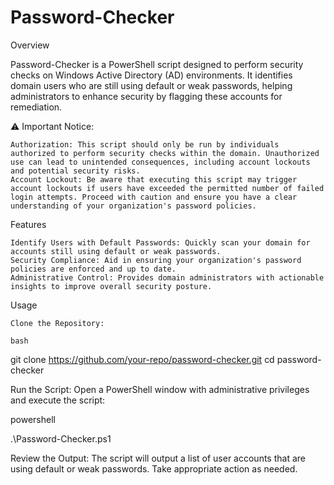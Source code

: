 # Password-Checker
Overview

Password-Checker is a PowerShell script designed to perform security checks on Windows Active Directory (AD) environments. It identifies domain users who are still using default or weak passwords, helping administrators to enhance security by flagging these accounts for remediation.

⚠️ Important Notice:

    Authorization: This script should only be run by individuals authorized to perform security checks within the domain. Unauthorized use can lead to unintended consequences, including account lockouts and potential security risks.
    Account Lockout: Be aware that executing this script may trigger account lockouts if users have exceeded the permitted number of failed login attempts. Proceed with caution and ensure you have a clear understanding of your organization's password policies.

Features

    Identify Users with Default Passwords: Quickly scan your domain for accounts still using default or weak passwords.
    Security Compliance: Aid in ensuring your organization's password policies are enforced and up to date.
    Administrative Control: Provides domain administrators with actionable insights to improve overall security posture.

Usage

    Clone the Repository:

    bash

git clone https://github.com/your-repo/password-checker.git
cd password-checker

Run the Script:
Open a PowerShell window with administrative privileges and execute the script:

powershell

.\Password-Checker.ps1

Review the Output:
The script will output a list of user accounts that are using default or weak passwords. Take appropriate action as needed.
